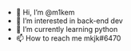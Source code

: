 - 👋 Hi, I’m @m1kem
- 👀 I’m interested in back-end dev
- 🌱 I’m currently learning python
- 📫 How to reach me mkjk#6470
